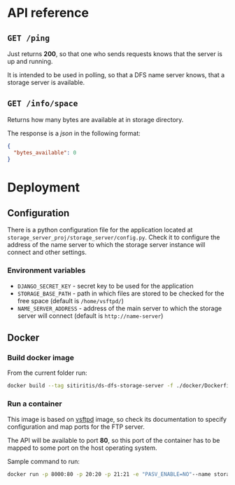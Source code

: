 # API reference

## `GET /ping`

Just returns **200**, so that one who sends requests knows that the server is up and running.

It is intended to be used in polling, so that a DFS name server knows, that a storage server is available.

## `GET /info/space`

Returns how many bytes are available at in storage directory.

The response is a _json_ in the following format:

```json
{
  "bytes_available": 0
}
```

# Deployment

## Configuration

There is a python configuration file for the application located at `storage_server_proj/storage_server/config.py`. Check it to configure the address of the name server to which the storage server instance will connect and other settings.

### Environment variables

- `DJANGO_SECRET_KEY` - secret key to be used for the application
- `STORAGE_BASE_PATH` - path in which files are stored to be checked for the free space (default is `/home/vsftpd/`)
- `NAME_SERVER_ADDRESS` - address of the main server to which the storage server will connect (default is `http://name-server`)

## Docker

### Build docker image

From the current folder run:

```sh
docker build --tag sitiritis/ds-dfs-storage-server -f ./docker/Dockerfile .
```

### Run a container

This image is based on [vsftpd](https://hub.docker.com/r/fauria/vsftpd/) image, so check its documentation to specify configuration and map ports for the FTP server.

The API will be available to port **80**, so this port of the container has to be mapped to some port on the host operating system.

Sample command to run:

```sh
docker run -p 8000:80 -p 20:20 -p 21:21 -e "PASV_ENABLE=NO"--name storage-server sitiritis/ds-dfs-storage-server
```
